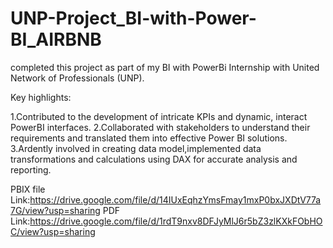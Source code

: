 # UNP-Project_BI-with-Power-BI_AIRBNB

completed this project as part of my BI with PowerBi Internship with United Network of Professionals (UNP).


Key highlights:

1.Contributed to the development of intricate KPIs and dynamic, interact PowerBI interfaces.
2.Collaborated with stakeholders to understand their requirements and translated them into effective Power BI solutions.
3.Ardently involved in creating data model,implemented data transformations and calculations using DAX for accurate analysis and reporting.

PBIX file Link:https://drive.google.com/file/d/14IUxEqhzYmsFmay1mxP0bxJXDtV77a7G/view?usp=sharing
PDF Link:https://drive.google.com/file/d/1rdT9nxv8DFJyMlJ6r5bZ3zlKXkFObHOC/view?usp=sharing

